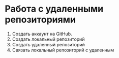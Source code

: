 # Работа с удаленными репозиториями

1. Создать аккаунт на GitHub.
2. Создать локальный репозиторий
3. Создать удаленный репозиторий
4. Связать локальный репозиторий с удаленным

